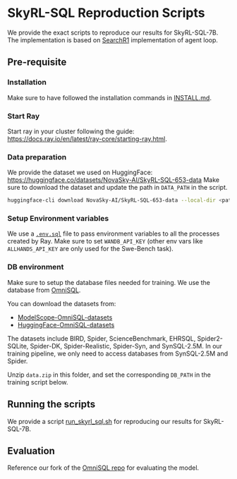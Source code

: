 # SkyRL-SQL Reproduction Scripts

We provide the exact scripts to reproduce our results for SkyRL-SQL-7B. The implementation is based on [SearchR1](https://github.com/PeterGriffinJin/Search-R1) implementation of agent loop.  

## Pre-requisite

### Installation

Make sure to have followed the installation commands in [INSTALL.md](../../../INSTALL.md). 

### Start Ray
Start ray in your cluster following the guide: https://docs.ray.io/en/latest/ray-core/starting-ray.html. 

### Data preparation

We provide the dataset we used on HuggingFace: https://huggingface.co/datasets/NovaSky-AI/SkyRL-SQL-653-data 
Make sure to download the dataset and update the path in `DATA_PATH` in the script. 

```bash 
huggingface-cli download NovaSky-AI/SkyRL-SQL-653-data --local-dir <path_to_dir> --repo-type dataset
```

### Setup Environment variables

We use a [`.env.sql`](../../../.env.sql) file to pass environment variables to all the processes created by Ray. Make sure to set `WANDB_API_KEY` (other env vars like `ALLHANDS_API_KEY` are only used for the Swe-Bench task).

### DB environment 

Make sure to setup the database files needed for training. We use the database from [OmniSQL](https://github.com/RUCKBReasoning/OmniSQL/edit/main/train_and_evaluate/README.md). 

You can download the datasets from:
- [ModelScope-OmniSQL-datasets](https://modelscope.cn/datasets/seeklhy/OmniSQL-datasets/summary)
- [HuggingFace-OmniSQL-datasets](https://huggingface.co/datasets/seeklhy/OmniSQL-datasets)

The datasets include BIRD, Spider, ScienceBenchmark, EHRSQL, Spider2-SQLite, Spider-DK, Spider-Realistic, Spider-Syn, and SynSQL-2.5M. In our training pipeline, we only need to access databases from SynSQL-2.5M and Spider. 

Unzip `data.zip` in this folder, and set the corresponding `DB_PATH` in the training script below. 


## Running the scripts 

We provide a script [run_skyrl_sql.sh](./run_skyrl_sql.sh) for reproducing our results for SkyRL-SQL-7B.

## Evaluation 
Reference our fork of the [OmniSQL repo](https://github.com/lynnliu030/OmniSQL/tree/main/evaluate_skysql) for evaluating the model. 
